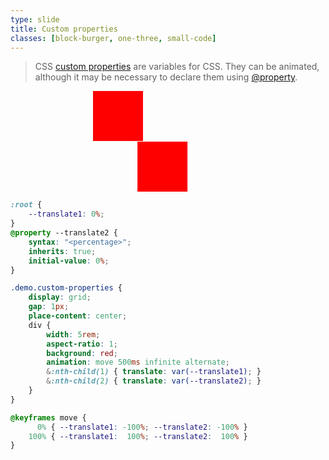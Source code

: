 ```yaml
---
type: slide
title: Custom properties
classes: [block-burger, one-three, small-code]
---
```


> CSS [custom properties] are variables for CSS.
They can be animated, although it may be necessary to declare them using [@property].

<div class="demo custom-properties">
    <div></div>
    <div></div>
</div>


```css
:root {
    --translate1: 0%;
}
@property --translate2 {
    syntax: "<percentage>";
    inherits: true;
    initial-value: 0%;
}

.demo.custom-properties {
    display: grid;
    gap: 1px;
    place-content: center;
    div {
        width: 5rem;
        aspect-ratio: 1;
        background: red;
        animation: move 500ms infinite alternate;
        &:nth-child(1) { translate: var(--translate1); }
        &:nth-child(2) { translate: var(--translate2); }
    }
}

@keyframes move { 
      0% { --translate1: -100%; --translate2: -100% }
    100% { --translate1:  100%; --translate2:  100% }
}
```

[custom properties]: https://developer.mozilla.org/en-US/docs/Web/CSS/--*
[@property]: https://developer.mozilla.org/en-US/docs/Web/CSS/@property



<style>
:root {
    --translate1: 0%;
}
@property --translate2 {
    syntax: "<percentage>";
    inherits: true;
    initial-value: 0%;
}
.demo.custom-properties {
    display: grid;
    gap: 1px;
    place-content: center;
    div {
        width: 5rem;
        aspect-ratio: 1;
        background: red;
        animation: move 500ms infinite alternate;
        &:nth-child(1) { translate: var(--translate1); }
        &:nth-child(2) { translate: var(--translate2); }
    }
}
@keyframes move { 
        0% { --translate1: -100%; --translate2: -100% }
    100% { --translate1:  100%; --translate2:  100% }
}
</style>